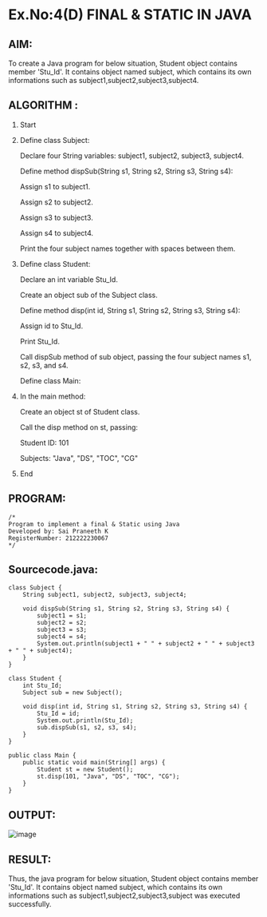 # Ex.No:4(D) FINAL & STATIC IN JAVA

## AIM:
   To create a Java program for below situation, Student object contains member 'Stu_Id'. It contains  object named subject, which contains its own informations such as subject1,subject2,subject3,subject4.
 
## ALGORITHM :
1. Start

2. Define class Subject:

   Declare four String variables: subject1, subject2, subject3, subject4.
   
   Define method dispSub(String s1, String s2, String s3, String s4):
   
   Assign s1 to subject1.
   
   Assign s2 to subject2.
   
   Assign s3 to subject3.
   
   Assign s4 to subject4.
   
   Print the four subject names together with spaces between them.

3. Define class Student:

   Declare an int variable Stu_Id.
   
   Create an object sub of the Subject class.
   
   Define method disp(int id, String s1, String s2, String s3, String s4):
   
   Assign id to Stu_Id.
   
   Print Stu_Id.
   
   Call dispSub method of sub object, passing the four subject names s1, s2, s3, and s4.

   Define class Main:

4. In the main method:

   Create an object st of Student class.
   
   Call the disp method on st, passing:
   
   Student ID: 101
   
   Subjects: "Java", "DS", "TOC", "CG"

5. End






## PROGRAM:
 ```
/*
Program to implement a final & Static using Java
Developed by: Sai Praneeth K
RegisterNumber: 212222230067
*/
```

## Sourcecode.java:
```
class Subject {
    String subject1, subject2, subject3, subject4;

    void dispSub(String s1, String s2, String s3, String s4) {
        subject1 = s1;
        subject2 = s2;
        subject3 = s3;
        subject4 = s4;
        System.out.println(subject1 + " " + subject2 + " " + subject3 + " " + subject4);
    }
}

class Student {
    int Stu_Id;
    Subject sub = new Subject();

    void disp(int id, String s1, String s2, String s3, String s4) {
        Stu_Id = id;
        System.out.println(Stu_Id);
        sub.dispSub(s1, s2, s3, s4);
    }
}

public class Main {
    public static void main(String[] args) {
        Student st = new Student();
        st.disp(101, "Java", "DS", "TOC", "CG");
    }
}
```






## OUTPUT:

![image](https://github.com/user-attachments/assets/70c0a76a-f3e3-49f4-9590-84e1f38706ef)


## RESULT:
Thus, the java program for below situation, Student object contains member 'Stu_Id'. It contains  object named subject, which contains its own informations such as subject1,subject2,subject3,subject was executed successfully.
